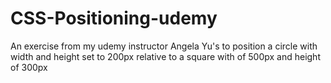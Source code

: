 # CSS-Positioning-udemy
An exercise from my udemy instructor Angela Yu's to position a circle  with width and height set to 200px relative to a square with of 500px and height of  300px

